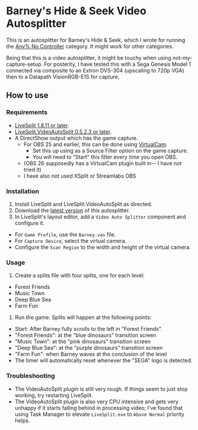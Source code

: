 # Barney's Hide & Seek Video Autosplitter

This is an autosplitter for Barney's Hide & Seek, which I wrote for running the
[Any% No Controller](https://www.speedrun.com/barneys_hide_and_seek_game#Any_No_Controller) category.
It might work for other categories.

Being that this is a video autosplitter, it might be touchy when using not-my-capture-setup. For posterity,
I have tested this with a Sega Genesis Model 1 connected via composite to an Extron DVS-304 (upscaling to 720p VGA)
then to a Datapath VisionRGB-E1S for capture.

## How to use

### Requirements
- [LiveSplit 1.8.11 or later](http://livesplit.org/).
- [LiveSplit.VideoAutoSplit 0.5.2.3 or later](https://github.com/ROMaster2/LiveSplit.VideoAutoSplit/).
- A DirectShow output which has the game capture.
  - For OBS 25 and earlier, this can be done using [VirtualCam](https://obsproject.com/forum/resources/obs-virtualcam.949/).
    - Set this up using as a Source Filter option on the game capture.
    - You will need to "Start" this filter every time you open OBS.
  - (OBS 26 supposedly has a VirtualCam plugin built in-- I have not tried it)
  - I have also not used XSplit or Streamlabs OBS

### Installation
1. Install LiveSplit and LiveSplit.VideoAutoSplit as directed.
1. Download the [latest version](https://github.com/bstreiff/barney-autosplitter/releases) of this autosplitter.
1. In LiveSplit's layout editor, add a `Video Auto Splitter` component and configure it.
  - For `Game Profile`, use the `Barney.vas` file.
  - For `Capture Device`, select the virtual camera.
  - Configure the `Scan Region` to the width and height of the virtual camera.

### Usage
1. Create a splits file with four splits, one for each level:
  - Forest Friends
  - Music Town
  - Deep Blue Sea
  - Farm Fun
1. Run the game. Splits will happen at the following points:
  - Start: After Barney fully scrolls to the left in "Forest Friends".
  - "Forest Friends": at the "blue dinosaurs" transition screen
  - "Music Town": at the "pink dinosaurs" transition screen
  - "Deep Blue Sea": at the "purple dinosaurs" transition screen
  - "Farm Fun": when Barney waves at the conclusion of the level
  - The timer will automatically reset whenever the "SEGA" logo is detected.

### Troubleshooting
- The VideoAutoSplit plugin is still very rough. If things seem to just stop working, try restarting LiveSplit.
- The VideoAutoSplit plugin is also very CPU intensive and gets very unhappy if it starts falling behind in processing video; I've found that using Task Manager to elevate `LiveSplit.exe` to `Above Normal` priority helps.
